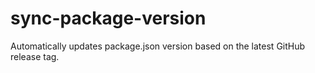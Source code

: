 # sync-package-version

Automatically updates package.json version based on the latest GitHub release tag.
